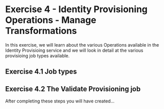 # Exercise 4 - Identity Provisioning Operations - Manage Transformations

In this exercise, we will learn about the various Operations available in the Identity Provisioing service and we will look in detail at the various provisioing job types available.  


## Exercise 4.1 Job types

## Exercise 4.2 The Validate Provisioning job

After completing these steps you will have created...

